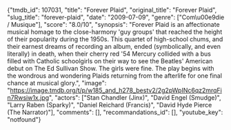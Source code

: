 {"tmdb_id": 107031, "title": "Forever Plaid", "original_title": "Forever Plaid", "slug_title": "forever-plaid", "date": "2009-07-09", "genre": ["Com\u00e9die / Musique"], "score": "8.0/10", "synopsis": "Forever Plaid is an affectionate musical homage to the close-harmony 'guy groups' that reached the height of their popularity during the 1950s. This quartet of high-school chums, and their earnest dreams of recording an album, ended (symbolically, and even literally) in death, when their cherry red '54 Mercury collided with a bus filled with Catholic schoolgirls on their way to see the Beatles' American debut on The Ed Sullivan Show. The girls were fine. The play begins with the wondrous and wondering Plaids returning from the afterlife for one final chance at musical glory.", "image": "https://image.tmdb.org/t/p/w185_and_h278_bestv2/2g2pWpINc6qz2mrqFin7Rwsiw1x.jpg", "actors": ["Stan Chandler (Jinx)", "David Engel (Smudge)", "Larry Raben (Sparky)", "Daniel Reichard (Francis)", "David Hyde Pierce (The Narrator)"], "comments": [], "recommandations_id": [], "youtube_key": "notfound"}
